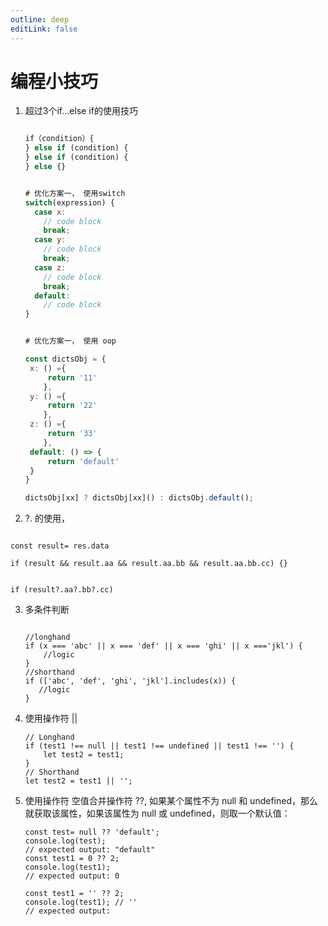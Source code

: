 ```yaml
---
outline: deep
editLink: false
---
```


# 编程小技巧

1. 超过3个if...else if的使用技巧

   ```javascript
   
   if（condition）{
   } else if (condition) {
   } else if (condition) {
   } else {}
   
   
   # 优化方案一， 使用switch 
   switch(expression) {
     case x:
       // code block
       break;
     case y:
       // code block
       break;
     case z:
       // code block
       break;
     default:
       // code block
   }
   
   
   # 优化方案一， 使用 oop
   
   const dictsObj = {
   	x: () ={
       	return '11'
       },
   	y: () ={
       	return '22'
       },
   	z: () ={
       	return '33'
       },
   	default: () => {
   		return 'default'
   	}
   }
   
   dictsObj[xx] ? dictsObj[xx]() : dictsObj.default();
   ```

2.  ?. 的使用，

   ```
   
   const result= res.data
   
   if (result && result.aa && result.aa.bb && result.aa.bb.cc) {}
   
   
   if (result?.aa?.bb?.cc)
   ```

3. 多条件判断

   ```
   
   //longhand
   if (x === 'abc' || x === 'def' || x === 'ghi' || x ==='jkl') {
       //logic
   }
   //shorthand
   if (['abc', 'def', 'ghi', 'jkl'].includes(x)) {
      //logic
   }
   
   ```

4. 使用操作符 ||

   ```
   // Longhand
   if (test1 !== null || test1 !== undefined || test1 !== '') {
       let test2 = test1;
   }
   // Shorthand
   let test2 = test1 || '';
   ```

5. 使用操作符 空值合并操作符 ??, 如果某个属性不为 null 和 undefined，那么就获取该属性，如果该属性为 null 或 undefined，则取一个默认值：

   ```
   const test= null ?? 'default';
   console.log(test);
   // expected output: "default"
   const test1 = 0 ?? 2;
   console.log(test1);
   // expected output: 0
   
   const test1 = '' ?? 2;
   console.log(test1); // ''
   // expected output: 
   ```
   
   